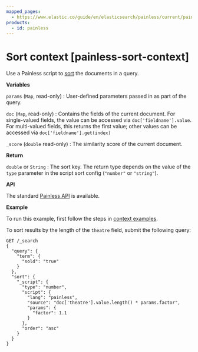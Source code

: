 ```yaml
---
mapped_pages:
  - https://www.elastic.co/guide/en/elasticsearch/painless/current/painless-sort-context.html
products:
  - id: painless
---
```


# Sort context [painless-sort-context]

Use a Painless script to [sort](/reference/elasticsearch/rest-apis/sort-search-results.md) the documents in a query.

**Variables**

`params` (`Map`, read-only)
:   User-defined parameters passed in as part of the query.

`doc` (`Map`, read-only)
:   Contains the fields of the current document. For single-valued fields, the value can be accessed via `doc['fieldname'].value`. For multi-valued fields, this returns the first value; other values can be accessed via `doc['fieldname'].get(index)`

`_score` (`double` read-only)
:   The similarity score of the current document.

**Return**

`double` or `String`
:   The sort key. The return type depends on the value of the `type` parameter in the script sort config (`"number"` or `"string"`).

**API**

The standard [Painless API](https://www.elastic.co/guide/en/elasticsearch/painless/current/painless-api-reference-shared.html) is available.

**Example**

To run this example, first follow the steps in [context examples](/reference/scripting-languages/painless/painless-context-examples.md).

To sort results by the length of the `theatre` field, submit the following query:

```console
GET /_search
{
  "query": {
    "term": {
      "sold": "true"
    }
  },
  "sort": {
    "_script": {
      "type": "number",
      "script": {
        "lang": "painless",
        "source": "doc['theatre'].value.length() * params.factor",
        "params": {
          "factor": 1.1
        }
      },
      "order": "asc"
    }
  }
}
```

